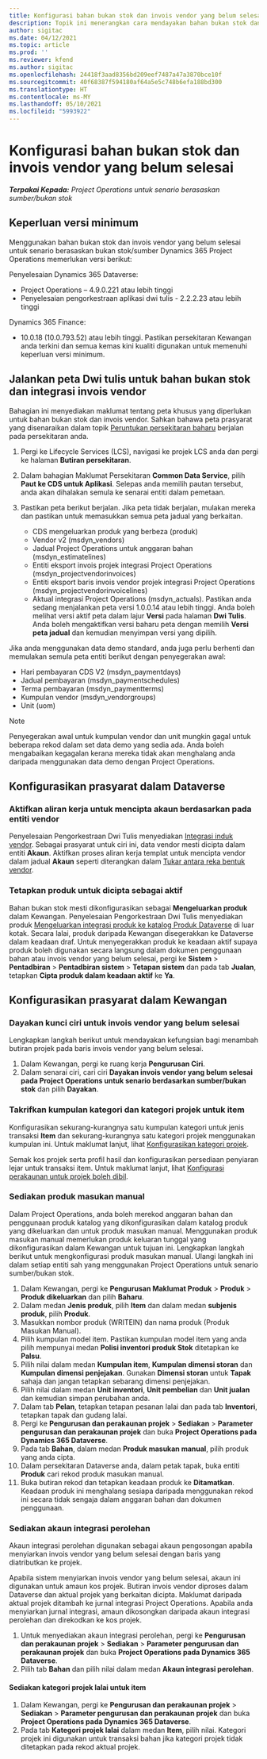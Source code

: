 ```yaml
---
title: Konfigurasi bahan bukan stok dan invois vendor yang belum selesai
description: Topik ini menerangkan cara mendayakan bahan bukan stok dan invois vendor yang belum selesai.
author: sigitac
ms.date: 04/12/2021
ms.topic: article
ms.prod: ''
ms.reviewer: kfend
ms.author: sigitac
ms.openlocfilehash: 24418f3aad8356bd209eef7487a47a3870bce10f
ms.sourcegitcommit: 40f68387f594180af64a5e5c748b6efa188bd300
ms.translationtype: HT
ms.contentlocale: ms-MY
ms.lasthandoff: 05/10/2021
ms.locfileid: "5993922"
---
```

# <a name="configure-non-stocked-materials-and-pending-vendor-invoices"></a>Konfigurasi bahan bukan stok dan invois vendor yang belum selesai

_**Terpakai Kepada:** Project Operations untuk senario berasaskan sumber/bukan stok_

## <a name="minimum-version-requirement"></a>Keperluan versi minimum

Menggunakan bahan bukan stok dan invois vendor yang belum selesai untuk senario berasaskan bukan stok/sumber Dynamics 365 Project Operations memerlukan versi berikut:

Penyelesaian Dynamics 365 Dataverse:

- Project Operations – 4.9.0.221 atau lebih tinggi
- Penyelesaian pengorkestraan aplikasi dwi tulis - 2.2.2.23 atau lebih tinggi

Dynamics 365 Finance:
- 10.0.18 (10.0.793.52) atau lebih tinggi. Pastikan persekitaran Kewangan anda terkini dan semua kemas kini kualiti digunakan untuk memenuhi keperluan versi minimum.

## <a name="run-dual-write-maps-for-non-stocked-materials-and-vendor-invoice-integration"></a>Jalankan peta Dwi tulis untuk bahan bukan stok dan integrasi invois vendor

Bahagian ini menyediakan maklumat tentang peta khusus yang diperlukan untuk bahan bukan stok dan invois vendor. Sahkan bahawa peta prasyarat yang disenaraikan dalam topik [Peruntukan persekitaran baharu](../environment/resource-provision-new-environment.md#run-project-operations-dual-write-maps) berjalan pada persekitaran anda.

1. Pergi ke Lifecycle Services (LCS), navigasi ke projek LCS anda dan pergi ke halaman **Butiran persekitaran**.
2. Dalam bahagian Maklumat Persekitaran **Common Data Service**, pilih **Paut ke CDS untuk Aplikasi**. Selepas anda memilih pautan tersebut, anda akan dihalakan semula ke senarai entiti dalam pemetaan.
3. Pastikan peta berikut berjalan. Jika peta tidak berjalan, mulakan mereka dan pastikan untuk memasukkan semua peta jadual yang berkaitan.

    - CDS mengeluarkan produk yang berbeza (produk)
    - Vendor v2 (msdyn_vendors)
    - Jadual Project Operations untuk anggaran bahan (msdyn_estimatelines)
    - Entiti eksport invois projek integrasi Project Operations (msdyn_projectvendorinvoices)
    - Entiti eksport baris invois vendor projek integrasi Project Operations (msdyn_projectvendorinvoicelines)
    - Aktual integrasi Project Operations (msdyn_actuals). Pastikan anda sedang menjalankan peta versi 1.0.0.14 atau lebih tinggi. Anda boleh melihat versi aktif peta dalam lajur **Versi** pada halaman **Dwi Tulis**. Anda boleh mengaktifkan versi baharu peta dengan memilih **Versi peta jadual** dan kemudian menyimpan versi yang dipilih.

Jika anda menggunakan data demo standard, anda juga perlu berhenti dan memulakan semula peta entiti berikut dengan penyegerakan awal:
  - Hari pembayaran CDS V2 (msdyn_paymentdays)
  - Jadual pembayaran (msdyn_paymentschedules)
  - Terma pembayaran (msdyn_paymentterms)
  - Kumpulan vendor (msdyn_vendorgroups)
  - Unit (uom)

> [!NOTE]
> Penyegerakan awal untuk kumpulan vendor dan unit mungkin gagal untuk beberapa rekod dalam set data demo yang sedia ada. Anda boleh mengabaikan kegagalan kerana mereka tidak akan menghalang anda daripada menggunakan data demo dengan Project Operations.

## <a name="configure-prerequisites-in-dataverse"></a>Konfigurasikan prasyarat dalam Dataverse

### <a name="activate-workflow-to-create-accounts-based-on-vendor-entity"></a>Aktifkan aliran kerja untuk mencipta akaun berdasarkan pada entiti vendor

Penyelesaian Pengorkestraan Dwi Tulis menyediakan [Integrasi induk vendor](/dynamics365/fin-ops-core/dev-itpro/data-entities/dual-write/vendor-mapping.md). Sebagai prasyarat untuk ciri ini, data vendor mesti dicipta dalam entiti **Akaun**. Aktifkan proses aliran kerja templat untuk mencipta vendor dalam jadual **Akaun** seperti diterangkan dalam [Tukar antara reka bentuk vendor](/dynamics365/fin-ops-core/dev-itpro/data-entities/dual-write/vendor-switch.md#use-the-extended-vendor-design-for-vendors-of-the-organization-type).

### <a name="set-products-to-be-created-as-active"></a>Tetapkan produk untuk dicipta sebagai aktif

Bahan bukan stok mesti dikonfigurasikan sebagai **Mengeluarkan produk** dalam Kewangan. Penyelesaian Pengorkestraan Dwi Tulis menyediakan produk [Mengeluarkan integrasi produk ke katalog Produk Dataverse](/dynamics365/fin-ops-core/dev-itpro/data-entities/dual-write/product-mapping.md) di luar kotak. Secara lalai, produk daripada Kewangan disegerakkan ke Dataverse dalam keadaan draf. Untuk menyegerakkan produk ke keadaan aktif supaya produk boleh digunakan secara langsung dalam dokumen penggunaan bahan atau invois vendor yang belum selesai, pergi ke **Sistem** > **Pentadbiran** > **Pentadbiran sistem** > **Tetapan sistem** dan pada tab **Jualan**, tetapkan **Cipta produk dalam keadaan aktif** ke **Ya**.

## <a name="configure-prerequisites-in-finance"></a>Konfigurasikan prasyarat dalam Kewangan

### <a name="enable-the-feature-key-for-pending-vendor-invoices"></a>Dayakan kunci ciri untuk invois vendor yang belum selesai

Lengkapkan langkah berikut untuk mendayakan kefungsian bagi menambah butiran projek pada baris invois vendor yang belum selesai.

1. Dalam Kewangan, pergi ke ruang kerja **Pengurusan Ciri**.
2. Dalam senarai ciri, cari ciri **Dayakan invois vendor yang belum selesai pada Project Operations untuk senario berdasarkan sumber/bukan stok** dan pilih **Dayakan**.

### <a name="define-category-groups-and-project-categories-for-items"></a>Takrifkan kumpulan kategori dan kategori projek untuk item

Konfigurasikan sekurang-kurangnya satu kumpulan kategori untuk jenis transaksi **Item** dan sekurang-kurangnya satu kategori projek menggunakan kumpulan ini. Untuk maklumat lanjut, lihat [Konfigurasikan kategori projek](../project-accounting/configure-project-categories.md#category-groups).

Semak kos projek serta profil hasil dan konfigurasikan persediaan penyiaran lejar untuk transaksi item. Untuk maklumat lanjut, lihat [Konfigurasi perakaunan untuk projek boleh dibil](../project-accounting/configure-accounting-billable-projects.md).

### <a name="set-up-a-write-in-product"></a>Sediakan produk masukan manual

Dalam Project Operations, anda boleh merekod anggaran bahan dan penggunaan produk katalog yang dikonfigurasikan dalam katalog produk yang dikeluarkan dan untuk produk masukan manual. Menggunakan produk masukan manual memerlukan produk keluaran tunggal yang dikonfigurasikan dalam Kewangan untuk tujuan ini. Lengkapkan langkah berikut untuk mengkonfigurasi produk masukan manual. Ulangi langkah ini dalam setiap entiti sah yang menggunakan Project Operations untuk senario sumber/bukan stok.

1. Dalam Kewangan, pergi ke **Pengurusan Maklumat Produk** > **Produk** > **Produk dikeluarkan** dan pilih **Baharu**.
2. Dalam medan **Jenis produk**, pilih **Item** dan dalam medan **subjenis produk**, pilih **Produk**.
3. Masukkan nombor produk (WRITEIN) dan nama produk (Produk Masukan Manual).
4. Pilih kumpulan model item. Pastikan kumpulan model item yang anda pilih mempunyai medan **Polisi inventori produk Stok** ditetapkan ke **Palsu**.
5. Pilih nilai dalam medan **Kumpulan item**, **Kumpulan dimensi storan** dan **Kumpulan dimensi penjejakan**. Gunakan **Dimensi storan** untuk **Tapak** sahaja dan jangan tetapkan sebarang dimensi penjejakan.
6. Pilih nilai dalam medan **Unit inventori**, **Unit pembelian** dan **Unit jualan** dan kemudian simpan perubahan anda.
7. Dalam tab **Pelan**, tetapkan tetapan pesanan lalai dan pada tab **Inventori**, tetapkan tapak dan gudang lalai.
8. Pergi ke **Pengurusan dan perakaunan projek** > **Sediakan** > **Parameter pengurusan dan perakaunan projek** dan buka **Project Operations pada Dynamics 365 Dataverse**. 
9. Pada tab **Bahan**, dalam medan **Produk masukan manual**, pilih produk yang anda cipta.
10. Dalam persekitaran Dataverse anda, dalam petak tapak, buka entiti **Produk** cari rekod produk masukan manual. 
11. Buka butiran rekod dan tetapkan keadaan produk ke **Ditamatkan**. Keadaan produk ini menghalang sesiapa daripada menggunakan rekod ini secara tidak sengaja dalam anggaran bahan dan dokumen penggunaan.

### <a name="set-up-a-procurement-integration-account"></a>Sediakan akaun integrasi perolehan

Akaun integrasi perolehan digunakan sebagai akaun pengosongan apabila menyiarkan invois vendor yang belum selesai dengan baris yang diatributkan ke projek.

Apabila sistem menyiarkan invois vendor yang belum selesai, akaun ini digunakan untuk amaun kos projek. Butiran invois vendor diproses dalam Dataverse dan aktual projek yang berkaitan dicipta. Maklumat daripada aktual projek ditambah ke jurnal integrasi Project Operations. Apabila anda menyiarkan jurnal integrasi, amaun dikosongkan daripada akaun integrasi perolehan dan direkodkan ke kos projek.

1. Untuk menyediakan akaun integrasi perolehan, pergi ke **Pengurusan dan perakaunan projek** > **Sediakan** > **Parameter pengurusan dan perakaunan projek** dan buka **Project Operations pada Dynamics 365 Dataverse**. 
2. Pilih tab **Bahan** dan pilih nilai dalam medan **Akaun integrasi perolehan**.

#### <a name="set-up-project-category-defaults-for-an-item"></a>Sediakan kategori projek lalai untuk item

1. Dalam Kewangan, pergi ke **Pengurusan dan perakaunan projek** > **Sediakan** > **Parameter pengurusan dan perakaunan projek** dan buka **Project Operations pada Dynamics 365 Dataverse**. 
2. Pada tab **Kategori projek lalai** dalam medan **Item**, pilih nilai. Kategori projek ini digunakan untuk transaksi bahan jika kategori projek tidak ditetapkan pada rekod aktual projek.
